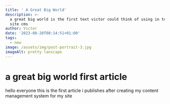 ```yaml
---
title: ' A Great Big World'
description: >-
  a great big world is the first text victor could think of using in testing his
  site cms
author: Victor
date: '2023-08-20T08:14:51+01:00'
tags:
  - new
image: /assets/img/post-portrait-3.jpg
imageAlt: pretty lanscape
---
```

# a great big world first article

hello everyone this is the first article i publishes after creating my content management system for my site
